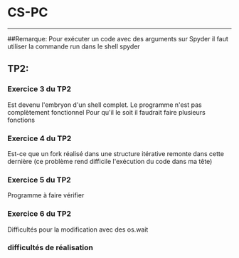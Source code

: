 # CS-PC
***
##Remarque:
Pour exécuter un code avec des arguments sur Spyder il faut utiliser la commande run dans le shell
spyder
## TP2:
### Exercice 3 du TP2
Est devenu l'embryon d'un shell complet.
Le programme n'est pas complètement fonctionnel
Pour qu'il le soit il faudrait faire plusieurs fonctions
### Exercice 4 du TP2
Est-ce que un fork réalisé dans une structure itérative remonte dans cette dernière (ce problème rend difficile l'exécution du code dans ma tête)
### Exercice 5 du TP2
Programme à faire vérifier
### Exercice 6 du TP2
Difficultés pour la modification avec des os.wait
### difficultés de réalisation
